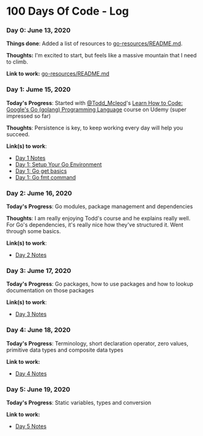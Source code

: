 # 100 Days Of Code - Log

### Day 0: June 13, 2020

**Things done**: Added a list of resources to [go-resources/README.md](go-resources/README.md).

**Thoughts:** I'm excited to start, but feels like a massive mountain that I need to climb.

**Link to work:** [go-resources/README.md](go-resources/README.md)

### Day 1: Jume 15, 2020 

**Today's Progress**: Started with [@Todd_Mcleod](https://twitter.com/Todd_McLeod)'s [Learn How to Code: Google's Go (golang) Programming Language](https://www.udemy.com/course/learn-how-to-code) course on Udemy (super impressed so far)

**Thoughts**: Persistence is key, to keep working every day will help you succeed.

**Link(s) to work**: 

- [Day 1 Notes](https://github.com/ruanbekker/100-days-of-code/commit/f2437cd916cc7828d13265bca2c992cff855dbd8)
- [Day 1: Setup Your Go Environment](https://github.com/ruanbekker/100-days-of-code/commit/b1f3527bd8611e72afaacdd4ed13e99f14b0c274)
- [Day 1: Go get basics](https://github.com/ruanbekker/100-days-of-code/commit/1909dc47dccc20a3cf49cac2cab23dc0697c2425)
- [Day 1: Go fmt command](https://github.com/ruanbekker/100-days-of-code/commit/d54f43b3d18745576f51e49e2a581f4a80431e8b)


### Day 2: Jume 16, 2020

**Today's Progress**: Go modules, package management and dependencies

**Thoughts**: I am really enjoying Todd's course and he explains really well. For Go's dependencies, it's really nice how they've structured it. Went through some basics.

**Link(s) to work**:

- [Day 2 Notes](https://github.com/ruanbekker/100-days-of-code/commit/28635043f5e1626b17c109cca162040f08b85508)


### Day 3: Jume 17, 2020

**Today's Progress**: Go packages, how to use packages and how to lookup documentation on those packages

**Link(s) to work**:

- [Day 3 Notes](https://github.com/ruanbekker/100-days-of-code/commit/b22dbe70d02b96e4899c8fa58dd4a009a8dda3bd)

### Day 4: June 18, 2020

**Today's Progress**: Terminology, short declaration operator, zero values, primitive data types and composite data types

**Link to work:**

- [Day 4 Notes](https://github.com/ruanbekker/100-days-of-code/blob/master/go-detailed-log/day-04/01-notes.md)

### Day 5: June 19, 2020

**Today's Progress**: Static variables, types and conversion

**Link to work:**

- [Day 5 Notes](https://github.com/ruanbekker/100-days-of-code/blob/master/go-detailed-log/day-05/01-notes.md)
